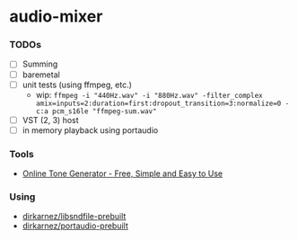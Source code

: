 audio-mixer
===========
### TODOs
- [ ] Summing
- [ ] baremetal
- [ ] unit tests (using ffmpeg, etc.)
    - wip: `ffmpeg -i "440Hz.wav" -i "880Hz.wav" -filter_complex amix=inputs=2:duration=first:dropout_transition=3:normalize=0 -c:a pcm_s16le "ffmpeg-sum.wav"`
- [ ] VST (2, 3) host
- [ ] in memory playback using portaudio

### Tools
- [Online Tone Generator - Free, Simple and Easy to Use](https://onlinetonegenerator.com/)

### Using
- [dirkarnez/libsndfile-prebuilt](https://github.com/dirkarnez/libsndfile-prebuilt)
- [dirkarnez/portaudio-prebuilt](https://github.com/dirkarnez/portaudio-prebuilt)
